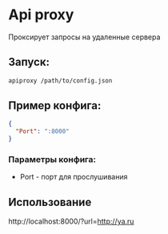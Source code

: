 # Api proxy

Проксирует запросы на удаленные сервера

## Запуск:
```bash
apiproxy /path/to/config.json
```

## Пример конфига:

```json
{
  "Port": ":8000"
}
```
### Параметры конфига:
* Port - порт для прослушивания

## Использование

http://localhost:8000/?url=http://ya.ru
